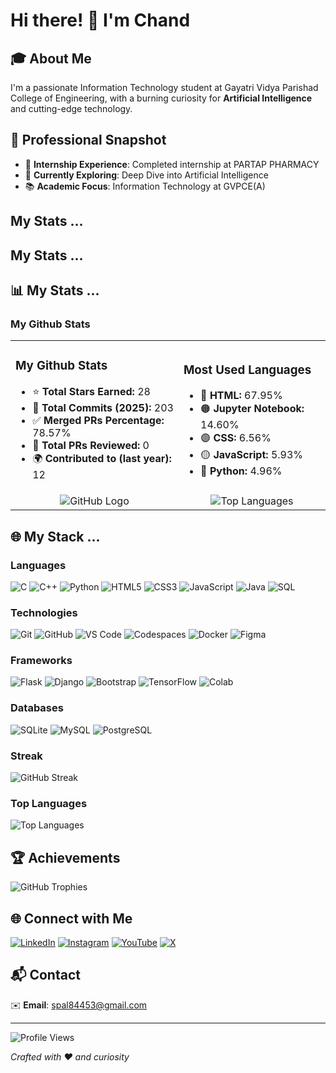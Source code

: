 # Hi there! 👋 I'm Chand

## 🎓 About Me
I'm a passionate Information Technology student at Gayatri Vidya Parishad College of Engineering, with a burning curiosity for **Artificial Intelligence** and cutting-edge technology.

## 🚀 Professional Snapshot
- 💼 **Internship Experience**: Completed internship at PARTAP PHARMACY
- 🌱 **Currently Exploring**: Deep Dive into Artificial Intelligence
- 📚 **Academic Focus**: Information Technology at GVPCE(A)

## My Stats ...

## My Stats ...

## 📊 My Stats ...

### My Github Stats
<table>
  <tr>
    <td>
      <h3>My Github Stats</h3>
      <ul>
        <li>⭐ <b>Total Stars Earned:</b> 28</li>
        <li>📌 <b>Total Commits (2025):</b> 203</li>
        <li>✅ <b>Merged PRs Percentage:</b> 78.57%</li>
        <li>📝 <b>Total PRs Reviewed:</b> 0</li>
        <li>🌍 <b>Contributed to (last year):</b> 12</li>
      </ul>
    </td>
    <td>
      <h3>Most Used Languages</h3>
      <ul>
        <li>🔴 <b>HTML:</b> 67.95%</li>
        <li>🟠 <b>Jupyter Notebook:</b> 14.60%</li>
        <li>🟣 <b>CSS:</b> 6.56%</li>
        <li>🟡 <b>JavaScript:</b> 5.93%</li>
        <li>🔵 <b>Python:</b> 4.96%</li>
      </ul>
    </td>
  </tr>
  <tr>
    <td align="center">
      <img src="https://img.shields.io/badge/-GitHub-181717?style=for-the-badge&logo=github" alt="GitHub Logo">
    </td>
    <td align="center">
      <img src="https://github-readme-stats.vercel.app/api/top-langs/?username=chand6907&layout=compact" alt="Top Languages">
    </td>
  </tr>
</table>





## 🌐 My Stack ...

### Languages
![C](https://img.shields.io/badge/-C-00599C?style=flat-square&logo=c&logoColor=white)
![C++](https://img.shields.io/badge/-C++-00599C?style=flat-square&logo=c%2B%2B&logoColor=white)
![Python](https://img.shields.io/badge/-Python-3670A0?style=flat-square&logo=python&logoColor=ffdd54)
![HTML5](https://img.shields.io/badge/-HTML5-E34F26?style=flat-square&logo=html5&logoColor=white)
![CSS3](https://img.shields.io/badge/-CSS3-1572B6?style=flat-square&logo=css3&logoColor=white)
![JavaScript](https://img.shields.io/badge/-JavaScript-black?style=flat-square&logo=javascript)
![Java](https://img.shields.io/badge/-Java-ED8B00?style=flat-square&logo=openjdk&logoColor=white)
![SQL](https://img.shields.io/badge/-SQL-4479A1?style=flat-square&logo=mysql&logoColor=white)

### Technologies
![Git](https://img.shields.io/badge/-Git-black?style=flat-square&logo=git)
![GitHub](https://img.shields.io/badge/-GitHub-181717?style=flat-square&logo=github)
![VS Code](https://img.shields.io/badge/-VS%20Code-007ACC?style=flat-square&logo=visual-studio-code)
![Codespaces](https://img.shields.io/badge/-Codespaces-181717?style=flat-square&logo=github)
![Docker](https://img.shields.io/badge/-Docker-2496ED?style=flat-square&logo=docker&logoColor=white)
![Figma](https://img.shields.io/badge/-Figma-F24E1E?style=flat-square&logo=figma&logoColor=white)

### Frameworks
![Flask](https://img.shields.io/badge/-Flask-000000?style=flat-square&logo=flask)
![Django](https://img.shields.io/badge/-Django-092E20?style=flat-square&logo=django)
![Bootstrap](https://img.shields.io/badge/-Bootstrap-563D7C?style=flat-square&logo=bootstrap)
![TensorFlow](https://img.shields.io/badge/-TensorFlow-FF6F00?style=flat-square&logo=tensorflow&logoColor=white)
![Colab](https://img.shields.io/badge/-Colab-F9AB00?style=flat-square&logo=google-colab&logoColor=white)

### Databases
![SQLite](https://img.shields.io/badge/-SQLite-07405E?style=flat-square&logo=sqlite)
![MySQL](https://img.shields.io/badge/-MySQL-4479A1?style=flat-square&logo=mysql&logoColor=white)
![PostgreSQL](https://img.shields.io/badge/-PostgreSQL-336791?style=flat-square&logo=postgresql)

### Streak
![GitHub Streak](https://github-readme-streak-stats.herokuapp.com/?user=chand6907&theme=ocean_dark&hide_border=true)


### Top Languages
![Top Languages](https://github-readme-stats.vercel.app/api/top-langs/?username=chand6907&theme=ocean_dark&layout=compact&hide_border=true)

## 🏆 Achievements
![GitHub Trophies](https://github-profile-trophy.vercel.app/?username=chand6907&theme=darkhub&no-frame=true&row=1&column=7)

## 🌐 Connect with Me
[![LinkedIn](https://img.shields.io/badge/-LinkedIn-0077B5?style=flat-square&logo=linkedin&logoColor=white)](https://linkedin.com/in/chand.)
[![Instagram](https://img.shields.io/badge/-Instagram-E4405F?style=flat-square&logo=instagram&logoColor=white)](https://instagram.com/prince_chand_123)
[![YouTube](https://img.shields.io/badge/-YouTube-FF0000?style=flat-square&logo=youtube&logoColor=white)](https://www.youtube.com/@princechand1612)
[![X](https://img.shields.io/badge/-X-000000?style=flat-square&logo=x&logoColor=white)](https://x.com/pc6907)

## 📬 Contact
✉️ **Email**: [spal84453@gmail.com](mailto:spal84453@gmail.com)

---
![Profile Views](https://komarev.com/ghpvc/?username=chand6907&label=Profile%20Views&color=blue&style=plastic)




*Crafted with ❤️ and curiosity*
